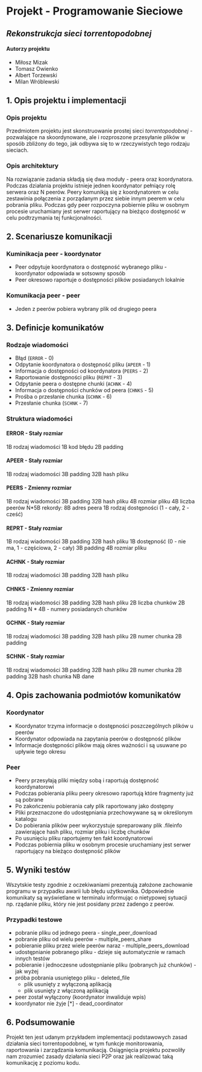 # **Projekt - Programowanie Sieciowe** 

## *Rekonstrukcja sieci torrentopodobnej*

#### Autorzy projektu

* Miłosz Mizak
* Tomasz Owienko
* Albert Torzewski
* Milan Wróblewski

## 1. Opis projektu i implementacji

### Opis projektu
Przedmiotem projektu jest skonstruowanie prostej sieci *torrentopodobnej* - pozwalające na skoordynowane, ale i rozproszone przesyłanie plików w sposób zbliżony do tego, jak odbywa się to w rzeczywistych tego rodzaju sieciach.

### Opis architektury

Na rozwiązanie zadania składją się dwa moduły - peera oraz koordynatora. 
Podczas działania projektu istnieje jednen koordynator pełniący rolę serwera oraz N peerów.
Peery komunikją się z koordynatorem w celu zestawinia połączenia z porządanym przez siebie innym peerem w celu pobrania pliku.
Podczas gdy peer rozpoczyna pobiernie pliku w osobnym procesie uruchamiany jest serwer raportujący na bieżąco dostępność w celu podtrzymania tej funkcjonalności.

## 2. Scenariusze komunikacji

### Kuminikacja peer - koordynator
- Peer odpytuje koordynatora o dostępność wybranego pliku - koordynator odpowiada w sotsowny sposób 
- Peer okresowo raportuje o dostępności plików posiadanych lokalnie

### Komunikacja peer - peer
- Jeden z peerów pobiera wybrany plik od drugiego peera


## 3. Definicje komunikatów

### Rodzaje wiadomości
- Błąd (`ERROR` - 0)
- Odpytanie koordynatora o dostępność pliku (`APEER` - 1)
- Informacja o dostępności od koordynatora (`PEERS` - 2)
- Raportowanie dostępności pliku (`REPRT` - 3)
- Odpytanie peera o dostępne chunki (`ACHNK` - 4)
- Informacja o dostępności chunków od peera (`CHNKS` - 5)
- Prośba o przesłanie chunka (`GCHNK` - 6)
- Przesłanie chunka (`SCHNK` - 7)


### Struktura wiadomości

#### ERROR - Stały rozmiar
1B rodzaj wiadomości
1B kod błędu
2B padding

#### APEER - Stały rozmiar
1B rodzaj wiadomości
3B padding
32B hash pliku

#### PEERS - Zmienny rozmiar
1B rodzaj wiadomości
3B padding
32B hash pliku
4B rozmiar pliku
4B liczba peerów
N*5B rekordy:
8B adres peera
1B rodzaj dostępności (1 - cały, 2 - cześć)

#### REPRT - Stały rozmiar
1B rodzaj wiadomości
3B padding
32B hash pliku
1B dostępność (0 - nie ma, 1 - częściowa, 2 - cały)
3B padding
4B rozmiar pliku

#### ACHNK - Stały rozmiar
1B rodzaj wiadomości
3B padding
32B hash pliku

#### CHNKS - Zmienny rozmiar
1B rodzaj wiadomości
3B padding
32B hash pliku
2B liczba chunków
2B padding
N * 4B - numery posiadanych chunków

#### GCHNK - Stały rozmiar
1B rodzaj wiadomości
3B padding
32B hash pliku
2B numer chunka
2B padding

#### SCHNK - Stały rozmiar
1B rodzaj wiadomości
3B padding
32B hash pliku
2B numer chunka
2B padding
32B hash chunka
NB dane


## 4. Opis zachowania podmiotów komunikatów

### Koordynator

- Koordynator trzyma informacje o dostępności poszczególnych plików u peerów
- Koordynator odpowiada na zapytania peerów o dostępność plików 
- Informacje dostępności plików mają okres ważności i są usuwane po upływie tego okresu

### Peer

- Peery przesyłają pliki między sobą i raportują dostępność koordynatorowi
- Podczas pobierania pliku peery okresowo raportują które fragmenty już są pobrane
- Po zakończeniu pobierania cały plik raportowany jako dostępny
- Pliki przeznaczone do udostępniania przechowywane są w określonym katalogu
- Do pobierania plików peer wykorzystuje spreparowany plik .fileinfo zawierające hash pliku, rozmiar pliku i liczbę chunków
- Po usunięciu pliku raportujemy ten fakt koordynatorowi
- Podczas pobiernia pliku w osobnym procesie uruchamiany jest serwer raportujący na bieżąco dostępność plików

## 5. Wyniki testów

Wszytskie testy zgodnie z oczekiwaniami prezentują założone zachowanie programu w przypadku awarii lub błędu użytkownika.
Odpowiednie komunikaty są wyświetlane w terminalu informując o nietypowej sytuacji np. rządanie pliku, który nie jest posidany przez żadengo z peerów. 

### Przypadki testowe
- pobranie pliku od jednego peera - single_peer_download
- pobranie pliku od wielu peerów - multiple_peers_share
- pobieranie pliku przez wiele peerów naraz - multiple_peers_download
- udostępnianie pobranego pliku - dzieje się automatycznie w ramach innych testów
- pobieranie i jednoczesne udostępnianie pliku (pobranych już chunków) - jak wyżej
- próba pobrania usuniętego pliku - deleted_file
    - plik usunięty z wyłączoną aplikacją
    - plik usunięty z włączoną aplikacją
- peer został wyłączony (koordynator inwaliduje wpis)
- koordynator nie żyje [*] - dead_coordinator

## 6. Podsumowanie

Projekt ten jest udanym przykładem implementacji podstawowych zasad działania sieci torrentopodobnej, w tym funkcje monitorowania, raportowania i zarządzania komunikacją. Osiągnięcia projektu pozwoliły nam zrozumieć zasady działania sieci P2P oraz jak realizować taką komunikację z poziomu kodu.
